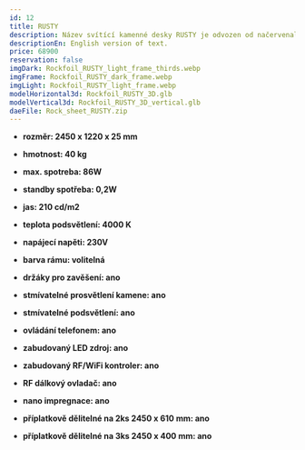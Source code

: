 ```yaml
---
id: 12
title: RUSTY
description: Název svítící kamenné desky RUSTY je odvozen od načervenalých ostrůvků připomínající dekorativní, cortenovou rez. Dekor desky tak vyniká i bez efektního prosvícení.
descriptionEn: English version of text.
price: 68900
reservation: false
imgDark: Rockfoil_RUSTY_light_frame_thirds.webp
imgFrame: Rockfoil_RUSTY_dark_frame.webp
imgLight: Rockfoil_RUSTY_light_frame.webp
modelHorizontal3d: Rockfoil_RUSTY_3D.glb
modelVertical3d: Rockfoil_RUSTY_3D_vertical.glb
daeFile: Rock_sheet_RUSTY.zip
---
```

- **rozměr: 2450 x 1220 x 25 mm**
- **hmotnost: 40 kg**
- **max. spotreba: 86W**
- **standby spotřeba: 0,2W**
- **jas: 210 cd/m2**
- **teplota podsvětlení: 4000 K**
- **napájecí napěti: 230V**
- **barva rámu: volitelná**

- **držáky pro zavěšení: ano**
- **stmívatelné prosvětlení kamene: ano**
- **stmívatelné podsvětlení: ano**
- **ovládání telefonem: ano**
- **zabudovaný LED zdroj: ano**
- **zabudovaný RF/WiFi kontroler: ano**
- **RF dálkový ovladač: ano**
- **nano impregnace: ano**
- **příplatkově dělitelné na 2ks 2450 x 610 mm: ano**
- **příplatkově dělitelné na 3ks 2450 x 400 mm: ano**